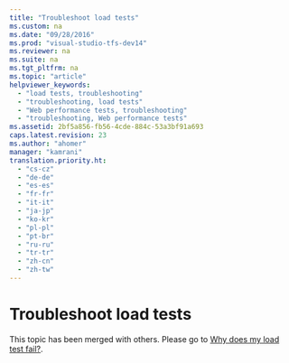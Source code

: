 ```yaml
---
title: "Troubleshoot load tests"
ms.custom: na
ms.date: "09/28/2016"
ms.prod: "visual-studio-tfs-dev14"
ms.reviewer: na
ms.suite: na
ms.tgt_pltfrm: na
ms.topic: "article"
helpviewer_keywords: 
  - "load tests, troubleshooting"
  - "troubleshooting, load tests"
  - "Web performance tests, troubleshooting"
  - "troubleshooting, Web performance tests"
ms.assetid: 2bf5a856-fb56-4cde-884c-53a3bf91a693
caps.latest.revision: 23
ms.author: "ahomer"
manager: "kamrani"
translation.priority.ht: 
  - "cs-cz"
  - "de-de"
  - "es-es"
  - "fr-fr"
  - "it-it"
  - "ja-jp"
  - "ko-kr"
  - "pl-pl"
  - "pt-br"
  - "ru-ru"
  - "tr-tr"
  - "zh-cn"
  - "zh-tw"
---
```

# Troubleshoot load tests
This topic has been merged with others. Please go to [Why does my load test fail?](assetId:///7041cbcf-9ab1-4579-98ff-8f296aeaded4#CreateRunLoadTest_QA_Troubleshooting).